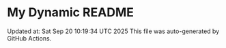 # My Dynamic README
Updated at: Sat Sep 20 10:19:34 UTC 2025
This file was auto-generated by GitHub Actions.
